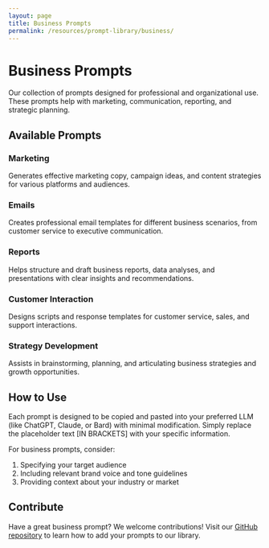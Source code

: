 ```yaml
---
layout: page
title: Business Prompts
permalink: /resources/prompt-library/business/
---
```


# Business Prompts

Our collection of prompts designed for professional and organizational use. These prompts help with marketing, communication, reporting, and strategic planning.

## Available Prompts

### Marketing

Generates effective marketing copy, campaign ideas, and content strategies for various platforms and audiences.

### Emails

Creates professional email templates for different business scenarios, from customer service to executive communication.

### Reports

Helps structure and draft business reports, data analyses, and presentations with clear insights and recommendations.

### Customer Interaction

Designs scripts and response templates for customer service, sales, and support interactions.

### Strategy Development

Assists in brainstorming, planning, and articulating business strategies and growth opportunities.

## How to Use

Each prompt is designed to be copied and pasted into your preferred LLM (like ChatGPT, Claude, or Bard) with minimal modification. Simply replace the placeholder text [IN BRACKETS] with your specific information.

For business prompts, consider:
1. Specifying your target audience
2. Including relevant brand voice and tone guidelines
3. Providing context about your industry or market

## Contribute

Have a great business prompt? We welcome contributions! Visit our [GitHub repository](https://github.com/NextGenCyberEd/Prompt_Library) to learn how to add your prompts to our library.